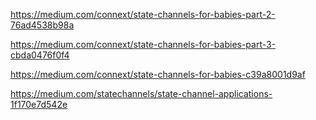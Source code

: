 https://medium.com/connext/state-channels-for-babies-part-2-76ad4538b98a

https://medium.com/connext/state-channels-for-babies-part-3-cbda0476f0f4

https://medium.com/connext/state-channels-for-babies-c39a8001d9af

https://medium.com/statechannels/state-channel-applications-1f170e7d542e